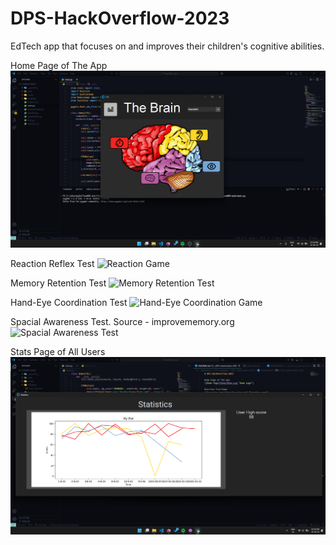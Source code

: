 # DPS-HackOverflow-2023
EdTech app that focuses on and improves their children's cognitive abilities.

Home Page of The App
![Home Page](Demo/Home.png "Home page")

Reaction Reflex Test
![Reaction Game](Demo/Reaction.gif "Reaction game")

Memory Retention Test
![Memory Retention Test](Demo/Memory.gif "Memory retention test")

Hand-Eye Coordination Test
![Hand-Eye Coordination Game](Demo/Hand%20eye%20cord.gif "Hand-eye-coordination game")

Spacial Awareness Test. Source - improvememory.org
![Spacial Awareness Test](Demo/Space.gif "Spacial awareness test")

Stats Page of All Users
![Stats Page](Demo/Stats.png "Stats page")
